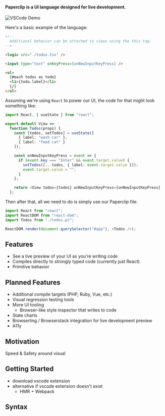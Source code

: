 #### Paperclip is a UI language designed for live development.

![VSCode Demo](https://user-images.githubusercontent.com/757408/75412579-f0965200-58f0-11ea-8043-76a0b0ec1a08.gif)

Here's a basic example of the language:

```html
<!-- 
  Additional behavior can be attached to views using the this tag.
-->

<logic src="./todos.tsx" />

<input type="text" onKeyPress={onNewInputKeyPress} />

<ul>
  {#each todos as todo}
  <li>{todo.label}</li>
  {/}
</ul>
```

Assuming we're using `React` to power our UI, the code for that might look something like:

```typescript
import React, { useState } from "react";

export default View =>
  function Todos(props) {
    const [todos, setTodos] = useState([
      { label: "wash car" },
      { label: "feed cat" }
    ]);

    const onNewInputKeyPress = event => {
      if (event.key === "Enter" && event.target.value) {
        setTodos([...todos, { label: event.target.value }]);
        event.target.value = "";
      }
    };

    return <View todos={todos} onNewInputKeyPress={onNewInputKeyPress} />;
  };
```

Then after that, all we need to do is simply use our Paperclip file:

```typescript
import React from "react";
import ReactDOM from "react-dom";
import Todos from "./todos.pc";

ReactDOM.render(document.querySelector("#app"), <Todos />);
```

## Features

- See a live preview of your UI as you're writing code
- Compiles directly to strongly typed code (currently just React)
- Primitive behavior

## Planned Features

- Additional compile targets (PHP, Ruby, Vue, etc.)
- Visual regression testing tools
- More UI tooling
  - Browser-like style inspector that writes to code
- State charts
- Browserling / Browserstack integration for live development preview
- A11y

## Motivation

Speed & Safety around visual 

## Getting Started

- download vscode extension
- alternative if vscode extension doesn't exist 
  - HMR + Webpack

## Syntax